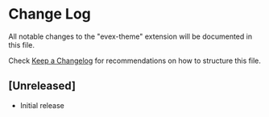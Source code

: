 # Change Log

All notable changes to the "evex-theme" extension will be documented in this file.

Check [Keep a Changelog](http://keepachangelog.com/) for recommendations on how to structure this file.

## [Unreleased]

- Initial release